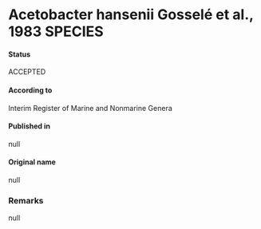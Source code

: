# Acetobacter hansenii Gosselé et al., 1983 SPECIES

#### Status
ACCEPTED

#### According to
Interim Register of Marine and Nonmarine Genera

#### Published in
null

#### Original name
null

### Remarks
null